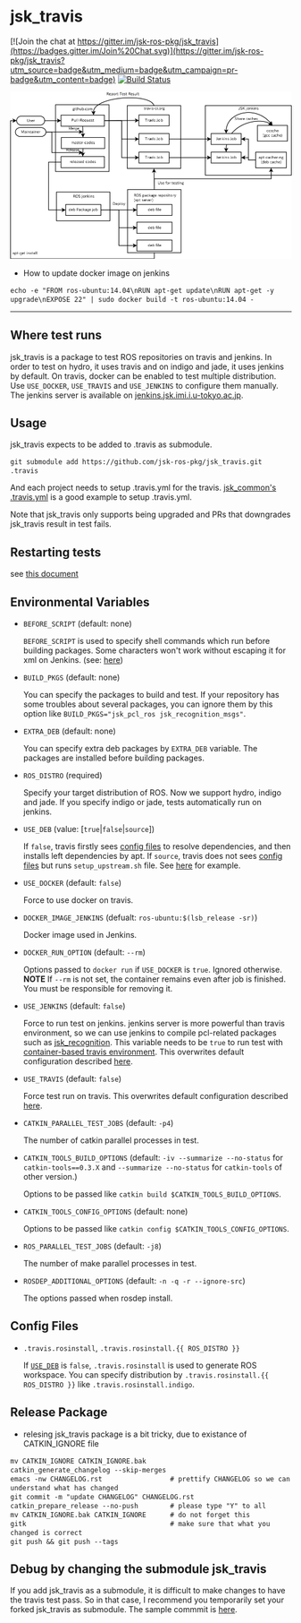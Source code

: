 # jsk_travis

[![Join the chat at https://gitter.im/jsk-ros-pkg/jsk_travis](https://badges.gitter.im/Join%20Chat.svg)](https://gitter.im/jsk-ros-pkg/jsk_travis?utm_source=badge&utm_medium=badge&utm_campaign=pr-badge&utm_content=badge)
[![Build Status](https://travis-ci.org/jsk-ros-pkg/jsk_travis.svg?branch=master)](https://travis-ci.org/jsk-ros-pkg/jsk_travis)

![](_media/jsk_travis_diagram.png)

- How to update docker image on jenkins
```
echo -e "FROM ros-ubuntu:14.04\nRUN apt-get update\nRUN apt-get -y upgrade\nEXPOSE 22" | sudo docker build -t ros-ubuntu:14.04 -
```


----------------------------------------------------------

## Where test runs

jsk_travis is a package to test ROS repositories on travis and jenkins.
In order to test on hydro, it uses travis and on indigo and jade, it uses jenkins by default.
On travis, docker can be enabled to test multiple distribution.
Use `USE_DOCKER`, `USE_TRAVIS` and `USE_JENKINS` to configure them manually.
The jenkins server is available on [jenkins.jsk.imi.i.u-tokyo.ac.jp](https://jenkins.jsk.imi.i.u-tokyo.ac.jp:8080).


## Usage

jsk\_travis expects to be added to .travis as submodule.
```
git submodule add https://github.com/jsk-ros-pkg/jsk_travis.git .travis
```

And each project needs to setup .travis.yml for the travis.
[jsk_common's .travis.yml](https://github.com/jsk-ros-pkg/jsk_common/blob/master/.travis.yml) is a good example to setup
.travis.yml.

Note that jsk\_travis only supports being upgraded and PRs that downgrades jsk\_travis result in test fails.


## Restarting tests

see [this document](https://github.com/jsk-ros-pkg/jsk_common#restart-travis-from-slack)


## Environmental Variables

* `BEFORE_SCRIPT` (default: none)

  `BEFORE_SCRIPT` is used to specify shell commands which run before building packages.
  Some characters won't work without escaping it for xml on Jenkins.
  (see: [here](https://github.com/jsk-ros-pkg/jsk_travis/issues/171))

* `BUILD_PKGS` (default: none)

  You can specify the packages to build and test. If your repository has some troubles about several packages,
  you can ignore them by this option like `BUILD_PKGS="jsk_pcl_ros jsk_recognition_msgs"`.

* `EXTRA_DEB` (default: none)

  You can specify extra deb packages by `EXTRA_DEB` variable. The packages are installed before building packages.

* `ROS_DISTRO` (required)

  Specify your target distribution of ROS. Now we support hydro, indigo and jade.
  If you specify indigo or jade, tests automatically run on jenkins.

* `USE_DEB` (value: [`true`|`false`|`source`])

  If `false`, travis firstly sees [config files](#config-files) to resolve dependencies,
  and then installs left dependencies by apt.
  If `source`, travis does not sees [config files](#config-files) but runs `setup_upstream.sh` file.
  See [here](https://github.com/jsk-ros-pkg/jsk_roseus) for example.
  
* `USE_DOCKER` (default: `false`)

  Force to use docker on travis.

* `DOCKER_IMAGE_JENKINS` (defualt: `ros-ubuntu:$(lsb_release -sr)`)

  Docker image used in Jenkins.

* `DOCKER_RUN_OPTION` (default: `--rm`)

  Options passed to `docker run` if `USE_DOCKER` is `true`. Ignored otherwise.  
  **NOTE** If `--rm` is not set, the container remains even after job is finished. You must be responsible for removing it.

* `USE_JENKINS` (default: `false`)

  Force to run test on jenkins. jenkins server is more powerful than travis environment,
  so we can use jenkins to compile pcl-related packages such as
  [jsk_recognition](https://github.com/jsk-ros-pkg/jsk_recognition.git).
  This variable needs to be `true` to run test with
  [container-based travis environment](http://docs.travis-ci.com/user/workers/container-based-infrastructure/).
  This overwrites default configuration described [here](#where-test-runs).

* `USE_TRAVIS` (default: `false`)

  Force test run on travis. This overwrites default configuration described [here](#where-test-runs).

* `CATKIN_PARALLEL_TEST_JOBS` (default: `-p4`)

  The number of catkin parallel processes in test.

* `CATKIN_TOOLS_BUILD_OPTIONS`
  (default: `-iv --summarize --no-status` for `catkin-tools==0.3.X`
   and `--summarize --no-status` for `catkin-tools` of other version.)

  Options to be passed like `catkin build $CATKIN_TOOLS_BUILD_OPTIONS`.

* `CATKIN_TOOLS_CONFIG_OPTIONS` (default: none)

  Options to be passed like `catkin config $CATKIN_TOOLS_CONFIG_OPTIONS`.

* `ROS_PARALLEL_TEST_JOBS` (default: `-j8`)

  The number of make parallel processes in test.

* `ROSDEP_ADDITIONAL_OPTIONS` (default: `-n -q -r --ignore-src`)

  The options passed when rosdep install.

## Config Files

* `.travis.rosinstall`, `.travis.rosinstall.{{ ROS_DISTRO }}`

  If [`USE_DEB`](#environmental-variables) is `false`, `.travis.rosinstall` is used to generate ROS workspace.
  You can specify distribution by `.travis.rosinstall.{{ ROS_DISTRO }}` like `.travis.rosinstall.indigo`.


## Release Package

* relesing jsk_travis package is a bit tricky, due to existance of CATKIN_IGNORE file

```
mv CATKIN_IGNORE CATKIN_IGNORE.bak
catkin_generate_changelog --skip-merges
emacs -nw CHANGELOG.rst                 # prettify CHANGELOG so we can understand what has changed
git commit -m "update CHANGELOG" CHANGELOG.rst
catkin_prepare_release --no-push        # please type "Y" to all
mv CATKIN_IGNORE.bak CATKIN_IGNORE      # do not forget this
gitk                                    # make sure that what you changed is correct
git push && git push --tags
```


## Debug by changing the submodule jsk_travis

If you add jsk\_travis as a submodule,
it is difficult to make changes to have the travis test pass.
So in that case, I recommend you temporarily set your forked jsk\_travis as submodule.
The sample commmit is [here](https://github.com/jsk-ros-pkg/jsk_common/commit/eb8c2cf76edc01e074451f2028a0bc6a36582805).
